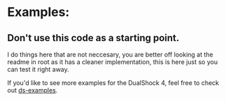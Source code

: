 Examples:
=========================

## Don't use this code as a starting point.
I do things here that are not neccesary, you are better off looking at the readme in root as it has a cleaner implementation, this is here just so you can test it right away.

If you'd like to see more examples for the DualShock 4, feel free to check out
[ds-examples](https://github.com/itaisteinherz/ds-examples).
